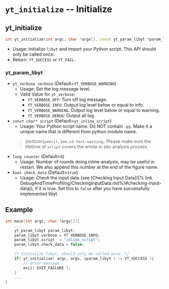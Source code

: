 # `yt_initialize` -- Initialize

## yt_initialize
```cpp
int yt_initialize(int argc, char *argv[], const yt_param_libyt *param_libyt)
```
- Usage: Initialize `libyt` and import your Python script. This API should only be called once.
- Return: `YT_SUCCESS` or `YT_FAIL`.

### yt_param_libyt
- `yt_verbose verbose` (Default=`YT_VERBOSE_WARNING`)
  - Usage: Set the log message level.
  - Valid Value for `yt_verbose`:
    - `YT_VERBOSE_OFF`: Turn off log message.
    - `YT_VERBOSE_INFO`: Output log level below or equal to info.
    - `YT_VERBOSE_WARNING`: Output log level below or equal to warning.
    - `YT_VERBOSE_DEBUG`: Output all log.
- `const char* script` (Default=`yt_inline_script`)
  - Usage: Your Python script name. Do NOT contain `.py`. Make it a unique name that is different from python module name.
  > {octicon}`pencil;1em;sd-text-warning;` Please make sure the lifetime of `script` covers the whole in situ analysis process.
- `long counter` (Default=`0`)
  - Usage: Number of rounds doing inline-analysis, may be useful in restart. We also append this number at the end of the figure name.
- `bool check_data` (Default=`true`)
  - Usage: Check the input data (see [Checking Input Data]({% link DebugAndTimeProfiling/CheckingInputData.md%}#checking-input-data)), if it is true. Set this to `false` after you have successfully implemented libyt.

## Example
```cpp
int main(int argc, char *argv[]){
    ...
    yt_param_libyt param_libyt;
    param_libyt.verbose = YT_VERBOSE_INFO;
    param_libyt.script  = "inline_script";
    param_libyt.check_data = false;
	
    /* Initialize libyt, should only be called once. */
    if( yt_initialize( argc, argv, &param_libyt ) != YT_SUCCESS ){
        // error message
        exit( EXIT_FAILURE );
    }
    ...
}
```
